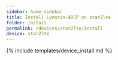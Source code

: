 ```yaml
---
sidebar: home_sidebar
title: Install Lynnrin-AOSP on star2lte
folder: install
permalink: /devices/star2lte/install
device: star2lte
---
```

{% include templates/device_install.md %}
